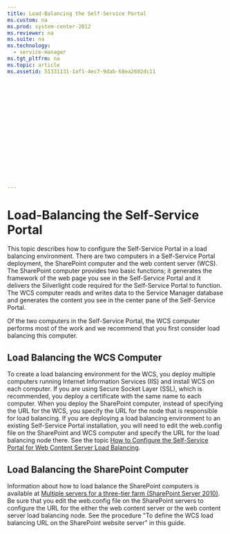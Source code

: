 ```yaml
---
title: Load-Balancing the Self-Service Portal
ms.custom: na
ms.prod: system-center-2012
ms.reviewer: na
ms.suite: na
ms.technology: 
  - service-manager
ms.tgt_pltfrm: na
ms.topic: article
ms.assetid: 51331131-1af1-4ec7-9dab-68ea2602dc11
 

















---
```

# Load-Balancing the Self-Service Portal
This topic describes how to configure the Self-Service Portal in a load balancing environment. There are two computers in a Self-Service Portal deployment, the SharePoint computer and the web content server \(WCS\). The SharePoint computer provides two basic functions; it generates the framework of the web page you see in the Self-Service Portal and it delivers the Silverlight code required for the Self-Service Portal to function. The WCS computer reads and writes data to the Service Manager database and generates the content you see in the center pane of the Self-Service Portal.  
  
 Of the two computers in the Self-Service Portal, the WCS computer performs most of the work and we recommend that you first consider load balancing this computer.  
  
## Load Balancing the WCS Computer  
 To create a load balancing environment for the WCS, you deploy multiple computers running Internet Information Services \(IIS\) and install WCS on each computer. If you are using Secure Socket Layer \(SSL\), which is recommended, you deploy a certificate with the same name to each computer. When you deploy the SharePoint computer, instead of specifying the URL for the WCS, you specify the URL for the node that is responsible for load balancing. If you are deploying a load balancing environment to an existing Self-Service Portal installation, you will need to edit the web.config file on the SharePoint and WCS computer and specify the URL for the load balancing node there. See the topic [How to Configure the Self\-Service Portal for Web Content Server Load Balancing](../../../sm/deploy/deploy-guide/How-to-Configure-the-Self-Service-Portal-for-Web-Content-Server-Load-Balancing.md).  
  
## Load Balancing the SharePoint Computer  
 Information about how to load balance the SharePoint computers is available at [Multiple servers for a three\-tier farm \(SharePoint Server 2010\)](http://go.microsoft.com/fwlink/?LinkId=244297). Be sure that you edit the web.config file on the SharePoint servers to configure the URL for the either the web content server or the web content server load balancing node. See the procedure "To define the WCS load balancing URL on the SharePoint website server" in this guide.
